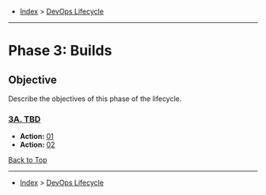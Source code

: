 <a id="top"></a>

- [Index](../index.md) > [DevOps Lifecycle](devops.md)

---

<a id="phase-03"></a>

# Phase 3: Builds

## Objective

Describe the objectives of this phase of the lifecycle.

<a id="actions"></a>

<a id="3a"></a>

### [3A. TBD](phase_03_A#top)

- **Action:** [01](phase_03_A#3a-01)
- **Action:** [02](phase_03_A#3a-02)

<a class="inline-navlink-page-top" href="#top">Back to Top</a>

---

- [Index](../index.md) > [DevOps Lifecycle](devops.md)
